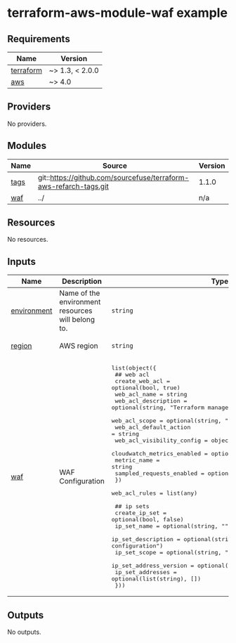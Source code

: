 # terraform-aws-module-waf example

<!-- BEGINNING OF PRE-COMMIT-TERRAFORM DOCS HOOK -->
## Requirements

| Name | Version |
|------|---------|
| <a name="requirement_terraform"></a> [terraform](#requirement\_terraform) | ~> 1.3, < 2.0.0 |
| <a name="requirement_aws"></a> [aws](#requirement\_aws) | ~> 4.0 |

## Providers

No providers.

## Modules

| Name | Source | Version |
|------|--------|---------|
| <a name="module_tags"></a> [tags](#module\_tags) | git::https://github.com/sourcefuse/terraform-aws-refarch-tags.git | 1.1.0 |
| <a name="module_waf"></a> [waf](#module\_waf) | ../ | n/a |

## Resources

No resources.

## Inputs

| Name | Description | Type | Default | Required |
|------|-------------|------|---------|:--------:|
| <a name="input_environment"></a> [environment](#input\_environment) | Name of the environment resources will belong to. | `string` | `"dev"` | no |
| <a name="input_region"></a> [region](#input\_region) | AWS region | `string` | `"us-east-1"` | no |
| <a name="input_waf"></a> [waf](#input\_waf) | WAF Configuration | <pre>list(object({<br>    ## web acl<br>    create_web_acl         = optional(bool, true)<br>    web_acl_name           = string<br>    web_acl_description    = optional(string, "Terraform managed Web ACL Configuration")<br>    web_acl_scope          = optional(string, "REGIONAL")<br>    web_acl_default_action = string<br>    web_acl_visibility_config = object({<br>      cloudwatch_metrics_enabled = optional(bool, true)<br>      metric_name                = string<br>      sampled_requests_enabled   = optional(bool, true)<br>    })<br>    web_acl_rules = list(any)<br><br>    ## ip sets<br>    create_ip_set          = optional(bool, false)<br>    ip_set_name            = optional(string, "")<br>    ip_set_description     = optional(string, "Terraform managed IP Set configuration")<br>    ip_set_scope           = optional(string, "REGIONAL")<br>    ip_set_address_version = optional(string, "IPV4")<br>    ip_set_addresses       = optional(list(string), [])<br>  }))</pre> | `[]` | no |

## Outputs

No outputs.
<!-- END OF PRE-COMMIT-TERRAFORM DOCS HOOK -->
